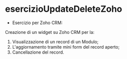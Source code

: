 # esercizioUpdateDeleteZoho

- Esercizio per Zoho CRM:

Creazione di un widget su Zoho CRM per la:

1. Visualizzazione di un record di un Modulo;
2. L'aggiornamento tramite mini form del record aperto;
3. Cancellazione del record.
